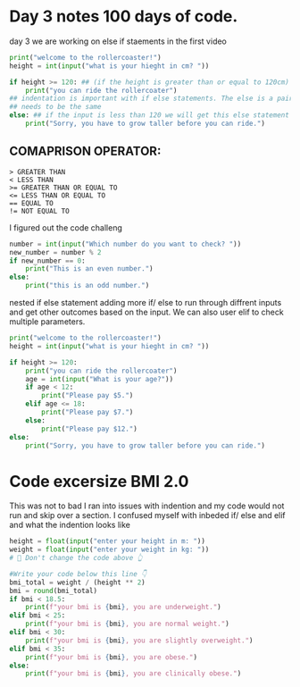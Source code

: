 # Day 3 notes 100 days of code.

day 3 we are working on else if staements in the first video

```python
print("welcome to the rollercoaster!")
height = int(input("what is your hieght in cm? "))

if height >= 120: ## (if the height is greater than or equal to 120cm)
    print("you can ride the rollercoater")
## indentation is important with if else statements. The else is a pair with if so the indentation
## needs to be the same
else: ## if the input is less than 120 we will get this else statement
    print("Sorry, you have to grow taller before you can ride.")
```
## COMAPRISON OPERATOR:
    > GREATER THAN
    < LESS THAN
    >= GREATER THAN OR EQUAL TO
    <= LESS THAN OR EQUAL TO
    == EQUAL TO
    != NOT EQUAL TO

I figured out the code challeng

```python
number = int(input("Which number do you want to check? "))
new_number = number % 2
if new_number == 0:
    print("This is an even number.")
else:
    print("this is an odd number.")
```
nested if else statement adding more if/ else to run through diffrent inputs and get other outcomes based on the input. We can also user elif to check multiple parameters.

```python
print("welcome to the rollercoaster!")
height = int(input("what is your hieght in cm? "))

if height >= 120: 
    print("you can ride the rollercoater")
    age = int(input("What is your age?"))
    if age < 12:
        print("Please pay $5.")
    elif age <= 18:
        print("Please pay $7.")
    else:
        print("Please pay $12.")
else: 
    print("Sorry, you have to grow taller before you can ride.")
```

# Code excersize BMI 2.0
This was not to bad I ran into issues with indention and my code would not run and skip over a section. I confused myself with inbeded if/ else and elif and what the indention looks like

```python
height = float(input("enter your height in m: "))
weight = float(input("enter your weight in kg: "))
# 🚨 Don't change the code above 👆

#Write your code below this line 👇
bmi_total = weight / (height ** 2)
bmi = round(bmi_total)
if bmi < 18.5:
    print(f"your bmi is {bmi}, you are underweight.")
elif bmi < 25:
    print(f"your bmi is {bmi}, you are normal weight.")
elif bmi < 30:
    print(f"your bmi is {bmi}, you are slightly overweight.")
elif bmi < 35:
    print(f"your bmi is {bmi}, you are obese.") 
else:
    print(f"your bmi is {bmi}, you are clinically obese.") 
```

